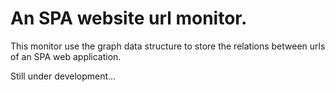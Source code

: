 # An SPA website url monitor.
This monitor use the graph data structure to store the relations between urls of an SPA web application.

Still under development...
